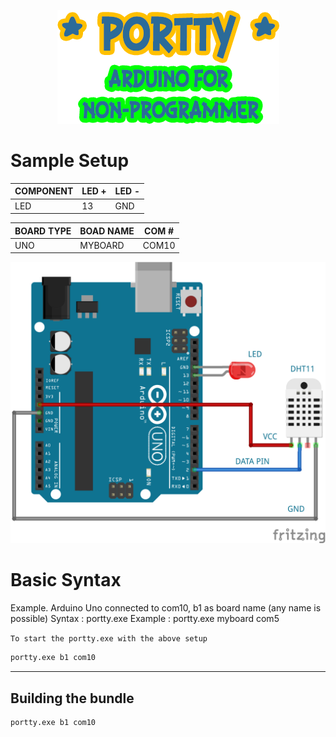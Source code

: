 <p align="center">
  <img src="https://github.com/krakenjriot/portty/blob/main/PORTTY.png">
</p>

Sample Setup
============
| COMPONENT  |  LED + | LED - |
| --------------- | --------------- |  --------------- | 
| LED     | 13 | GND |


| BOARD TYPE | BOAD NAME | COM # | 
| --------------- | --------------- | --------------- | 
| UNO     | MYBOARD | COM10 | 



<img src="https://github.com/krakenjriot/portty/blob/main/images/led-sample.png" width="750" />    



Basic Syntax 
============
Example. Arduino Uno connected to com10, b1 as board name (any name is possible)
Syntax     : portty.exe <board-name> <com-port>
Example    : portty.exe myboard com5
  
`To start the portty.exe with the above setup`

```sh
portty.exe b1 com10
```


--------------------

Building the bundle
--------------------

```sh
portty.exe b1 com10
```
 
 
 

 
 

 
